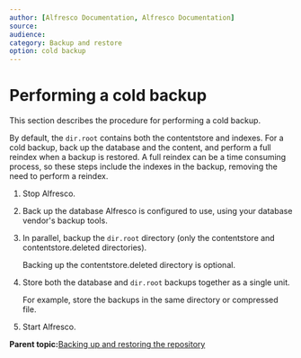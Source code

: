 ```yaml
---
author: [Alfresco Documentation, Alfresco Documentation]
source: 
audience: 
category: Backup and restore
option: cold backup
---
```


# Performing a cold backup

This section describes the procedure for performing a cold backup.

By default, the `dir.root` contains both the contentstore and indexes. For a cold backup, back up the database and the content, and perform a full reindex when a backup is restored. A full reindex can be a time consuming process, so these steps include the indexes in the backup, removing the need to perform a reindex.

1.  Stop Alfresco.

2.  Back up the database Alfresco is configured to use, using your database vendor's backup tools.

3.  In parallel, backup the `dir.root` directory \(only the contentstore and contentstore.deleted directories\).

    Backing up the contentstore.deleted directory is optional.

4.  Store both the database and `dir.root` backups together as a single unit.

    For example, store the backups in the same directory or compressed file.

5.  Start Alfresco.


**Parent topic:**[Backing up and restoring the repository](../concepts/backup-intro.md)

